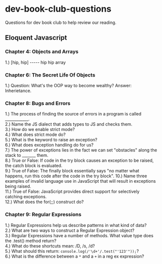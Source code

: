 # dev-book-club-questions
Questions for dev book club to help review our reading.

## Eloquent Javascript

### Chapter 4: Objects and Arrays

1.) \[hip, hip] ----- hip hip array

### Chapter 6: The Secret Life Of Objects

1.) Question: What's the OOP way to become wealthy?    Answer: Inherietance.

### Chapter 8: Bugs and Errors

1.) The process of finding the source of errors in a program is called ____________.  
2.) Name the JS dialect that adds types to JS and checks them.  
3.) How do we enable strict mode?  
4.) What does strict mode do?  
5.) What is the keyword to raise an exception?  
6.) What does exception handling do for us?  
7.) The power of exceptions lies in the fact we can set "obstacles" along the stack to _______ them.  
8.) True or False: If code in the try block causes an exception to be raised, the catch block is evaluated.  
9.) True of False: The finally block essentially says "no matter what happens, run this code after the code in the try block". 
10.) Name three examples of invalid language use in JavaScript that will result in exceptions being raised.  
11.) True of False: JavaScript provides direct support for selectively catching exceptions.  
12.) What does the for(;;) construct do?  

### Chapter 9: Regular Expressions

1.) Regular Expressions help us describe patterns in what kind of data?  
2.) What are two ways to construct a Regular Expression object?  
3.) Regular Expressions have a number of methods. What value type does the .test() method return?  
4.) What do these shortcuts mean: /D, /s, /d?  
5.) What should this return:  `console.log(/'\d+'/.test("'123'"));`?  
6.) What is the difference between a `*` and a `+` in a reg ex expression?
